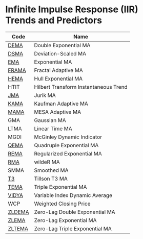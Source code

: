 # Infinite Impulse Response (IIR) Trends and Predictors

| Code | Name |
| ------------ | ---------------------------------------- |
| [DEMA](/indicators/trends_IIR/dema.md) | Double Exponential MA |
| [DSMA](/indicators/trends_IIR/dsma.md) | Deviation-Scaled MA |
| [EMA](/indicators/trends_IIR/ema.md) | Exponential MA |
| [FRAMA](/indicators/trends_IIR/frama.md) | Fractal Adaptive MA |
| [HEMA](/indicators/trends_IIR/hema.md) | Hull Exponential MA |
| HTIT | Hilbert Transform Instantaneous Trend |
| [JMA](/indicators/trends_IIR/jma.md) | Jurik MA |
| [KAMA](/indicators/trends_IIR/kama.md) | Kaufman Adaptive MA |
| [MAMA](/indicators/trends_IIR/mama.md) | MESA Adaptive MA |
| GMA | Gaussian MA |
| LTMA | Linear Time MA |
| MGDI | McGinley Dynamic Indicator |
| [QEMA](/indicators/trends_IIR/qema.md) | Quadruple Exponential MA |
| [REMA](/indicators/trends_IIR/rema.md) | Regularized Exponential MA |
| [RMA](/indicators/trends_IIR/rma.md) | wildeR MA |
| SMMA | Smoothed MA |
| [T3](/indicators/trends_IIR/t3.md) | Tillson T3 MA |
| [TEMA](/indicators/trends_IIR/tema.md) | Triple Exponential MA |
| [VIDYA](/indicators/trends_IIR/vidya.md) | Variable Index Dynamic Average |
| WCP | Weighted Closing Price |
| [ZLDEMA](/indicators/trends_IIR/zldema.md) | Zero-Lag Double Exponential MA |
| [ZLEMA](/indicators/trends_IIR/zlema.md) | Zero-Lag Exponential MA |
| [ZLTEMA](/indicators/trends_IIR/zltema.md) | Zero-Lag Triple Exponential MA |
